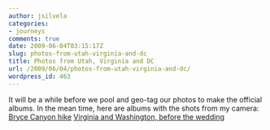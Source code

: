```yaml
---
author: jsilvela
categories:
- journeys
comments: true
date: 2009-06-04T03:15:17Z
slug: photos-from-utah-virginia-and-dc
title: Photos from Utah, Virginia and DC
url: /2009/06/04/photos-from-utah-virginia-and-dc/
wordpress_id: 463
---
```


It will be a while before we pool and geo-tag our photos to make the official albums.
In the mean time, here are albums with the shots from my camera:
[Bryce Canyon hike](http://jsilvela.smugmug.com/gallery/8255391_moist/1/541225926_g5vB6)
[Virginia and Washington, before the wedding](http://jsilvela.smugmug.com/gallery/8415025_sxFsw/1/540061238_Ddf6d)
